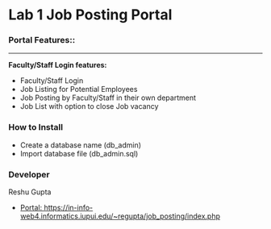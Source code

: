 
# Lab 1 Job Posting Portal
<div class="script-details">
  <h3>Portal Features::</h3>
  <hr>
  <p><strong>Faculty/Staff Login features:</strong></p>

<ul>

 <li>Faculty/Staff Login</li>
 <li>Job Listing for Potential Employees</li> 
 <li>Job Posting by Faculty/Staff in their own department</li>
 <li>Job List with option to close Job vacancy</li> 
</ul>


</div>

<div class='install-script'>
  <h3>How to Install</h3>
  <ul>
   <li>Create a database name (db_admin)</li>
   <li>Import database file (db_admin.sql)</li>
  </ul>

<h3>Developer</h3>
<span>Reshu Gupta</span>
<span></span>
<span></span>
<ul>
   <li><a href=''>Portal: https://in-info-web4.informatics.iupui.edu/~regupta/job_posting/index.php</a></li>
</ul>
</div>





